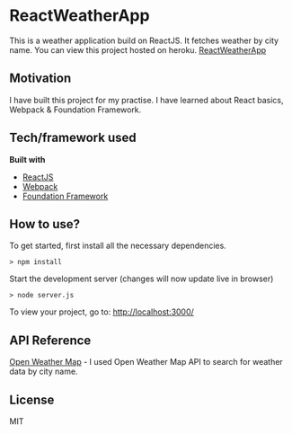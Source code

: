 
# ReactWeatherApp
This is a weather application build on ReactJS. It fetches weather by city name.
You can view this project hosted on heroku. 
[ReactWeatherApp](http://ancient-caverns-50128.herokuapp.com/)

## Motivation
I have built this project for my practise. I have learned about React basics, Webpack
& Foundation Framework.

## Tech/framework used

<b>Built with</b>
- [ReactJS](https://facebook.github.io/react)
- [Webpack](https://webpack.js.org/)
- [Foundation Framework](https://foundation.zurb.com)

## How to use?

To get started, first install all the necessary dependencies.
```
> npm install
```


Start the development server (changes will now update live in browser)
```
> node server.js
```

To view your project, go to: [http://localhost:3000/](http://localhost:3000/)




## API Reference
[Open Weather Map](http://openweathermap.org) - I used
Open Weather Map API to search for weather data by city name.

## License
MIT 
